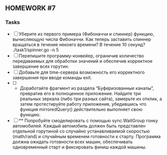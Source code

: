 ## HOMEWORK #7

### Tasks 

* [ ] Уберите из первого примера (Фибоначчи и спиннер) функцию, вычисляющую числа Фибоначчи. Как теперь заставить спиннер вращаться в течение некоего времени? В течение 10 секунд?
./task1/spinner.go -n 5
* [ ] Перепишите программу-конвейер, ограничив количество передаваемых для обработки значений и обеспечив корректное завершение всех горутин.
* [ ] Добавьте для time-сервера возможность его корректного завершения при вводе команды exit.
* [ ] * Доработайте фрагмент из раздела “Буферизованные каналы”, превратив его в полноценное приложение. Найдите три реальных зеркала (либо три разных сайта), замерьте их отклик, а затем протестируйте работу приложения, убедившись что функция mirroredQuery() действительно выполняет свою функцию.
* [ ] ** Попробуйте смоделировать с помощью sync.WaitGroup гонку автомобилей. Каждый автомобиль должен быть представлен отдельной горутиной со случайно устанавливаемой скоростью (math/rand) и случайным временем готовности к старту. Программа должна ожидать готовности всех машин, обеспечивать одновременный старт и фиксировать финиш каждой машины.
